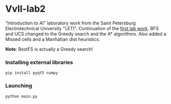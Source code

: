 # VvII-lab2
"Introduction to AI" laboratory work from the Saint Petersburg Electrotechnical University "LETI". Continuation of the [first lab work](https://github.com/xalerthur/VvII-lab1). BFS and UCS changed to the Greedy search and the A* algorithms. Also added a Missed cells and a Manhattan dist heuristics.

**Note**: BestFS is actually a Greedy search!

### Installing external libraries
```
pip install pyqt5 numpy
```

### Launching
```
python main.py
```
